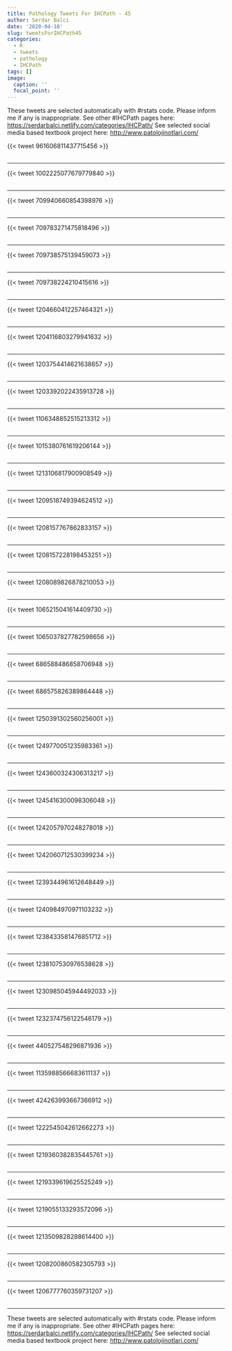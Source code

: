 ```yaml
---
title: Pathology Tweets For IHCPath - 45
author: Serdar Balci
date: '2020-04-18'
slug: tweetsForIHCPath45
categories:
  - R
  - tweets
  - pathology
  - IHCPath
tags: []
image:
  caption: ''
  focal_point: ''
---
```



These tweets are selected automatically with #rstats code. Please inform me if any is inappropriate.
See other #IHCPath pages here: https://serdarbalci.netlify.com/categories/IHCPath/ 
See selected social media based textbook project here: http://www.patolojinotlari.com/

{{< tweet 961606811437715456 >}}
<br>
<br>
<hr>
{{< tweet 1002225077679779840 >}}
<br>
<br>
<hr>
{{< tweet 709940660854398976 >}}
<br>
<br>
<hr>
{{< tweet 709783271475818496 >}}
<br>
<br>
<hr>
{{< tweet 709738575139459073 >}}
<br>
<br>
<hr>
{{< tweet 709738224210415616 >}}
<br>
<br>
<hr>
{{< tweet 1204660412257464321 >}}
<br>
<br>
<hr>
{{< tweet 1204116803279941632 >}}
<br>
<br>
<hr>
{{< tweet 1203754414621638657 >}}
<br>
<br>
<hr>
{{< tweet 1203392022435913728 >}}
<br>
<br>
<hr>
{{< tweet 1106348852515213312 >}}
<br>
<br>
<hr>
{{< tweet 1015380761619206144 >}}
<br>
<br>
<hr>
{{< tweet 1213106817900908549 >}}
<br>
<br>
<hr>
{{< tweet 1209518749394624512 >}}
<br>
<br>
<hr>
{{< tweet 1208157767862833157 >}}
<br>
<br>
<hr>
{{< tweet 1208157228198453251 >}}
<br>
<br>
<hr>
{{< tweet 1208089826878210053 >}}
<br>
<br>
<hr>
{{< tweet 1065215041614409730 >}}
<br>
<br>
<hr>
{{< tweet 1065037827782598656 >}}
<br>
<br>
<hr>
{{< tweet 686588486858706948 >}}
<br>
<br>
<hr>
{{< tweet 686575826389864448 >}}
<br>
<br>
<hr>
{{< tweet 1250391302560256001 >}}
<br>
<br>
<hr>
{{< tweet 1249770051235983361 >}}
<br>
<br>
<hr>
{{< tweet 1243600324306313217 >}}
<br>
<br>
<hr>
{{< tweet 1245416300098306048 >}}
<br>
<br>
<hr>
{{< tweet 1242057970248278018 >}}
<br>
<br>
<hr>
{{< tweet 1242060712530399234 >}}
<br>
<br>
<hr>
{{< tweet 1239344961612648449 >}}
<br>
<br>
<hr>
{{< tweet 1240984970971103232 >}}
<br>
<br>
<hr>
{{< tweet 1238433581476851712 >}}
<br>
<br>
<hr>
{{< tweet 1238107530976538628 >}}
<br>
<br>
<hr>
{{< tweet 1230985045944492033 >}}
<br>
<br>
<hr>
{{< tweet 1232374756122546179 >}}
<br>
<br>
<hr>
{{< tweet 440527548296871936 >}}
<br>
<br>
<hr>
{{< tweet 1135988566683611137 >}}
<br>
<br>
<hr>
{{< tweet 424263993667366912 >}}
<br>
<br>
<hr>
{{< tweet 1222545042612662273 >}}
<br>
<br>
<hr>
{{< tweet 1219360382835445761 >}}
<br>
<br>
<hr>
{{< tweet 1219339619625525249 >}}
<br>
<br>
<hr>
{{< tweet 1219055133293572096 >}}
<br>
<br>
<hr>
{{< tweet 1213509828288614400 >}}
<br>
<br>
<hr>
{{< tweet 1208200860582305793 >}}
<br>
<br>
<hr>
{{< tweet 1206777760359731207 >}}
<br>
<br>
<hr>


These tweets are selected automatically with #rstats code. Please inform me if any is inappropriate.
See other #IHCPath pages here: https://serdarbalci.netlify.com/categories/IHCPath/ 
See selected social media based textbook project here: http://www.patolojinotlari.com/
